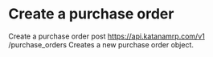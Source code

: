 # Create a purchase order

Create a purchase order post https://api.katanamrp.com/v1 /purchase_orders Creates a new
purchase order object.
